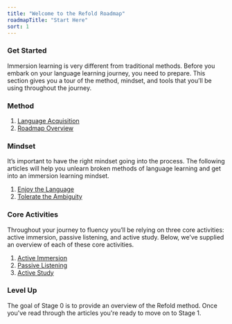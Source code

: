 ```yaml
---
title: "Welcome to the Refold Roadmap"
roadmapTitle: "Start Here"
sort: 1
---
```


### Get Started
Immersion learning is very different from traditional methods.
Before you embark on your language learning journey, you need to prepare.
This section gives you a tour of the method, mindset, and tools that you’ll be using throughout the journey.

### Method
1. [Language Acquisition][language-acquisition]
1. [Roadmap Overview][roadmap-overview]

### Mindset
It’s important to have the right mindset going into the process.
The following articles will help you unlearn broken methods of language learning and get into an immersion learning mindset.

1. [Enjoy the Language][enjoyment]
1. [Tolerate the Ambiguity][tolerate-ambiguity]

### Core Activities
Throughout your journey to fluency you’ll be relying on three core activities: active immersion, passive listening, and active study.
Below, we’ve supplied an overview of each of these core activities.

1. [Active Immersion][active-immersion]
1. [Passive Listening][passive-listening]
1. [Active Study][active-study]

### Level Up

The goal of Stage 0 is to provide an overview of the Refold method.
Once you've read through the articles you're ready to move on to Stage 1.

[what-is-refold]: /introduction
[language-acquisition]: /roadmap/stage-0/a/language-acquisition
[roadmap-overview]: /roadmap/stage-0/a/roadmap-overview
[enjoyment]: /roadmap/stage-0/b/enjoyment
[tolerate-ambiguity]: /roadmap/stage-0/b/tolerate-ambiguity
[active-immersion]: /roadmap/stage-0/c/active-immersion
[passive-listening]: /roadmap/stage-0/c/passive-listening
[active-study]: /roadmap/stage-0/c/active-study
